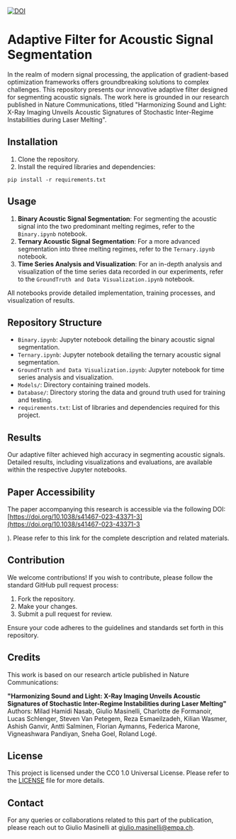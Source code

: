 [![DOI](https://zenodo.org/badge/DOI/10.5281/zenodo.10044151.svg)](https://doi.org/10.5281/zenodo.10044151)
# Adaptive Filter for Acoustic Signal Segmentation

In the realm of modern signal processing, the application of gradient-based optimization frameworks offers groundbreaking solutions to complex challenges. This repository presents our innovative adaptive filter designed for segmenting acoustic signals. The work here is grounded in our research published in Nature Communications, titled "Harmonizing Sound and Light: X-Ray Imaging Unveils Acoustic Signatures of Stochastic Inter-Regime Instabilities during Laser Melting".


## Installation

1. Clone the repository.
2. Install the required libraries and dependencies:
```
pip install -r requirements.txt
```

## Usage

1. **Binary Acoustic Signal Segmentation**: For segmenting the acoustic signal into the two predominant melting regimes, refer to the `Binary.ipynb` notebook.
2. **Ternary Acoustic Signal Segmentation**: For a more advanced segmentation into three melting regimes, refer to the `Ternary.ipynb` notebook.
3. **Time Series Analysis and Visualization**: For an in-depth analysis and visualization of the time series data recorded in our experiments, refer to the `GroundTruth and Data Visualization.ipynb` notebook.

All notebooks provide detailed implementation, training processes, and visualization of results.

## Repository Structure

- `Binary.ipynb`: Jupyter notebook detailing the binary acoustic signal segmentation.
- `Ternary.ipynb`: Jupyter notebook detailing the ternary acoustic signal segmentation.
- `GroundTruth and Data Visualization.ipynb`: Jupyter notebook for time series analysis and visualization.
- `Models/`: Directory containing trained models.
- `Database/`: Directory storing the data and ground truth used for training and testing.
- `requirements.txt`: List of libraries and dependencies required for this project.

## Results

Our adaptive filter achieved high accuracy in segmenting acoustic signals. Detailed results, including visualizations and evaluations, are available within the respective Jupyter notebooks.

## Paper Accessibility

The paper accompanying this research is accessible via the following DOI: [https://doi.org/10.1038/s41467-023-43371-3](https://doi.org/10.1038/s41467-023-43371-3

). Please refer to this link for the complete description and related materials.

## Contribution

We welcome contributions! If you wish to contribute, please follow the standard GitHub pull request process:

1. Fork the repository.
2. Make your changes.
3. Submit a pull request for review.

Ensure your code adheres to the guidelines and standards set forth in this repository.

## Credits

This work is based on our research article published in Nature Communications:

**"Harmonizing Sound and Light: X-Ray Imaging Unveils Acoustic Signatures of Stochastic Inter-Regime Instabilities during Laser Melting"**  
Authors: Milad Hamidi Nasab, Giulio Masinelli, Charlotte de Formanoir, Lucas Schlenger, Steven Van Petegem, Reza Esmaeilzadeh, Kilian Wasmer, Ashish Ganvir, Antti Salminen, Florian Aymanns, Federica Marone, Vigneashwara Pandiyan, Sneha Goel, Roland Logé.

## License

This project is licensed under the CC0 1.0 Universal License. Please refer to the [LICENSE](./LICENSE) file for more details.

## Contact

For any queries or collaborations related to this part of the publication, please reach out to Giulio Masinelli at [giulio.masinelli@empa.ch](mailto:giulio.masinelli@empa.ch).
